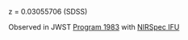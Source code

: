 z = 0.03055706 (SDSS)

Observed in JWST [Program 1983](../Programs/Program%201983.md) with [NIRSpec IFU](../Instruments/NIRSpec%20IFU.md)